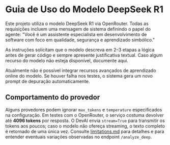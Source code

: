 # Guia de Uso do Modelo DeepSeek R1

Este projeto utiliza o modelo DeepSeek R1 via OpenRouter. Todas as requisições incluem uma mensagem de sistema definindo o papel do agente:
"Você é um assistente especialista em desenvolvimento de software com foco em qualidade, segurança e aprendizado simbólico."

As instruções solicitam que o modelo descreva em 2–3 etapas a lógica antes de gerar código e sempre apresente justificativa textual. Caso algum recurso do modelo não esteja disponível, documente aqui.

Atualmente não é possível integrar recursos avançados de aprendizado online do modelo. Se houver falha nos testes, o sistema gera um novo prompt de depuração automaticamente.

## Comportamento do provedor

Alguns provedores podem ignorar `max_tokens` e `temperature` especificados na
configuração. Em testes com o OpenRouter, o serviço costuma devolver até **4096
tokens** por resposta. O DevAI envia `stream=True` para transmitir os tokens aos
poucos; caso o modelo não ofereça streaming, o texto completo é retornado de uma
única vez. Consulte [limitations.md](limitations.md) para detalhes e para
entender eventuais variações observadas no endpoint `/analyze_deep`.
